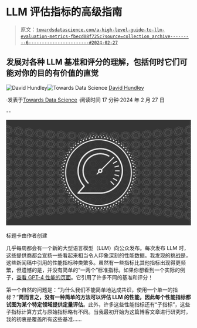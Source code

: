 # LLM 评估指标的高级指南

> 原文：[`towardsdatascience.com/a-high-level-guide-to-llm-evaluation-metrics-fbecd08f725c?source=collection_archive---------6-----------------------#2024-02-27`](https://towardsdatascience.com/a-high-level-guide-to-llm-evaluation-metrics-fbecd08f725c?source=collection_archive---------6-----------------------#2024-02-27)

## 发展对各种 LLM 基准和评分的理解，包括何时它们可能对你的目的有价值的直觉

[](https://dkhundley.medium.com/?source=post_page---byline--fbecd08f725c--------------------------------)![David Hundley](https://dkhundley.medium.com/?source=post_page---byline--fbecd08f725c--------------------------------)[](https://towardsdatascience.com/?source=post_page---byline--fbecd08f725c--------------------------------)![Towards Data Science](https://towardsdatascience.com/?source=post_page---byline--fbecd08f725c--------------------------------) [David Hundley](https://dkhundley.medium.com/?source=post_page---byline--fbecd08f725c--------------------------------)

·发表于[Towards Data Science](https://towardsdatascience.com/?source=post_page---byline--fbecd08f725c--------------------------------) ·阅读时间 17 分钟·2024 年 2 月 27 日

--

![](img/545d60b8b6ed5fb82e706c0b7eb16bdf.png)

标题卡由作者创建

几乎每周都会有一个新的大型语言模型（LLM）向公众发布。每次发布 LLM 时，这些提供商都会宣扬一些看起来相当令人印象深刻的性能数据。我发现的挑战是，这些新闻稿中引用的性能指标种类繁多。虽然有一些指标比其他指标出现得更频繁，但遗憾的是，并没有简单的“一两个”标准指标。如果你想看到一个实际的例子，[查看 GPT-4 性能的页面](https://openai.com/research/gpt-4)。它引用了许多不同的基准和评分！

第一个自然的问题是：“为什么我们不能简单地达成共识，使用一个单一的指标？”**简而言之，没有一种简单的方法可以评估 LLM 的性能，因此每个性能指标都试图为某个特定领域提供定量评估**。此外，许多这些性能指标还有“子指标”，这些子指标计算方式与原始指标略有不同。当我最初开始为这篇博客文章进行研究时，我的初衷是覆盖所有这些基准……
